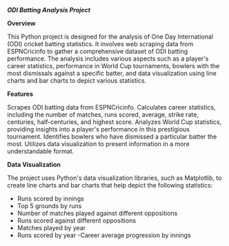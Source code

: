 ***ODI Batting Analysis Project***

**Overview**

This Python project is designed for the analysis of One Day International (ODI) cricket batting statistics. It involves web scraping data from ESPNCricinfo to gather a comprehensive dataset of ODI batting performance. The analysis includes various aspects such as a player's career statistics, performance in World Cup tournaments, bowlers with the most dismissals against a specific batter, and data visualization using line charts and bar charts to depict various statistics.

**Features**

Scrapes ODI batting data from ESPNCricinfo.
Calculates career statistics, including the number of matches, runs scored, average, strike rate, centuries, half-centuries, and highest score.
Analyzes World Cup statistics, providing insights into a player's performance in this prestigious tournament.
Identifies bowlers who have dismissed a particular batter the most.
Utilizes data visualization to present information in a more understandable format.

**Data Visualization**

The project uses Python's data visualization libraries, such as Matplotlib, to create line charts and bar charts that help depict the following statistics:

- Runs scored by innings
- Top 5 grounds by runs
- Number of matches played against different oppositions
- Runs scored against different oppositions
- Matches played by year
- Runs scored by year
-Career average progression by innings

